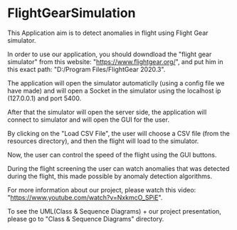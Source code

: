 # FlightGearSimulation
This Application aim is to detect anomalies in flight using Flight Gear simulator.

In order to use our application, you should downdload the "flight gear simulator" from this website: "https://www.flightgear.org/", and put him in this exact path: "D:/Program Files/FlightGear 2020.3".

The application will open the simulator automaticlly (using a config file we have made) and will open a Socket in the simulator using the localhost ip (127.0.0.1) and port 5400.

After that the simulator will open the server side, the application will connect to simulator and will open the GUI for the user.

By clicking on the "Load CSV File", the user will choose a CSV file (from the resources directory), and then the flight will load to the simulator.

Now, the user can control the speed of the flight using the GUI buttons.

During the flight screening the user can watch anomalies that was detected during the flight, this made possible by anomaly detection algorithms.

For more information about our project, please watch this video: "https://www.youtube.com/watch?v=NxkmcO_SPiE".

To see the UML(Class & Sequence Diagrams) + our project presentation, please go to "Class & Sequence Diagrams" directory. 
